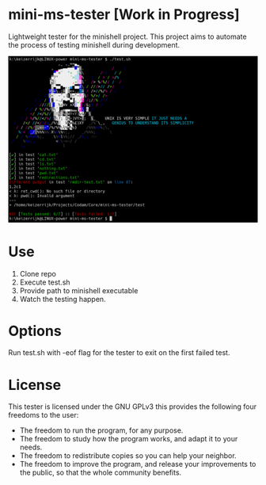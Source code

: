 # mini-ms-tester [Work in Progress]
Lightweight tester for the minishell project.
This project aims to automate the process of testing minishell during development.

![Example Image](example.png "Usage example")

# Use
1. Clone repo
2. Execute test.sh
3. Provide path to minishell executable
3. Watch the testing happen.

# Options
Run test.sh with -eof flag for the tester to exit on the first failed test. 

# License
This tester is licensed under the GNU GPLv3 this provides the following four freedoms to the user:	
- The freedom to run the program, for any purpose.
- The freedom to study how the program works, and adapt it to your needs.
- The freedom to redistribute copies so you can help your neighbor.
- The freedom to improve the program, and release your improvements to the public, so that the whole community benefits.
